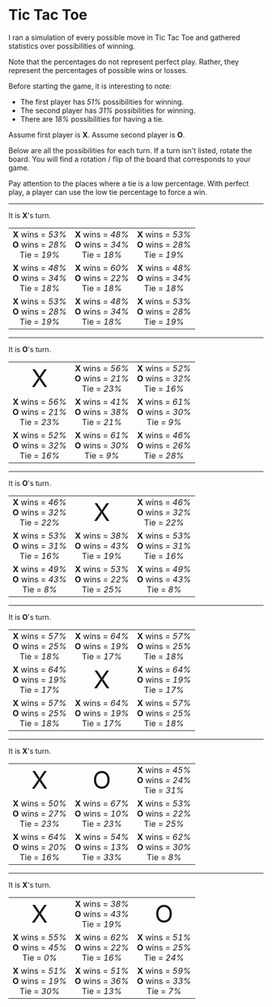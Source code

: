 # Tic Tac Toe

I ran a simulation of every possible move in Tic Tac Toe and gathered statistics over possibilities of winning.

Note that the percentages do not represent perfect play. Rather, they represent the percentages of possible wins or losses.

Before starting the game, it is interesting to note:

* The first player has *51%* possibilities for winning.
* The second player has *31%* possibilities for winning.
* There are *18%* possibilities for having a tie.

Assume first player is **X**. Assume second player is **O**.

Below are all the possibilities for each turn. If a turn isn't listed, rotate the board. You will find a rotation / flip of the board that corresponds to your game.

Pay attention to the places where a tie is a low percentage. With perfect play, a player can use the low tie percentage to force a win.

---

It is **X**'s turn.

|   |   |   |
|:-:|:-:|:-:|
| **X** wins = *53%*<br>**O** wins = *28%*<br>Tie = *19%* | **X** wins = *48%*<br>**O** wins = *34%*<br>Tie = *18%* | **X** wins = *53%*<br>**O** wins = *28%*<br>Tie = *19%* |
| **X** wins = *48%*<br>**O** wins = *34%*<br>Tie = *18%* | **X** wins = *60%*<br>**O** wins = *22%*<br>Tie = *18%* | **X** wins = *48%*<br>**O** wins = *34%*<br>Tie = *18%* |
| **X** wins = *53%*<br>**O** wins = *28%*<br>Tie = *19%* | **X** wins = *48%*<br>**O** wins = *34%*<br>Tie = *18%* | **X** wins = *53%*<br>**O** wins = *28%*<br>Tie = *19%* |

---

It is **O**'s turn.

|   |   |   |
|:-:|:-:|:-:|
| <span style="font-size:xxx-large">X</span> | **X** wins = *56%*<br>**O** wins = *21%*<br>Tie = *23%* | **X** wins = *52%*<br>**O** wins = *32%*<br>Tie = *16%* |
| **X** wins = *56%*<br>**O** wins = *21%*<br>Tie = *23%* | **X** wins = *41%*<br>**O** wins = *38%*<br>Tie = *21%* | **X** wins = *61%*<br>**O** wins = *30%*<br>Tie = *9%* |
| **X** wins = *52%*<br>**O** wins = *32%*<br>Tie = *16%* | **X** wins = *61%*<br>**O** wins = *30%*<br>Tie = *9%* | **X** wins = *46%*<br>**O** wins = *26%*<br>Tie = *28%* |

---

It is **O**'s turn.

|   |   |   |
|:-:|:-:|:-:|
| **X** wins = *46%*<br>**O** wins = *32%*<br>Tie = *22%* | <span style="font-size:xxx-large">X</span> | **X** wins = *46%*<br>**O** wins = *32%*<br>Tie = *22%* |
| **X** wins = *53%*<br>**O** wins = *31%*<br>Tie = *16%* | **X** wins = *38%*<br>**O** wins = *43%*<br>Tie = *19%* | **X** wins = *53%*<br>**O** wins = *31%*<br>Tie = *16%* |
| **X** wins = *49%*<br>**O** wins = *43%*<br>Tie = *8%* | **X** wins = *53%*<br>**O** wins = *22%*<br>Tie = *25%* | **X** wins = *49%*<br>**O** wins = *43%*<br>Tie = *8%* |

---

It is **O**'s turn.

|   |   |   |
|:-:|:-:|:-:|
| **X** wins = *57%*<br>**O** wins = *25%*<br>Tie = *18%* | **X** wins = *64%*<br>**O** wins = *19%*<br>Tie = *17%* | **X** wins = *57%*<br>**O** wins = *25%*<br>Tie = *18%* |
| **X** wins = *64%*<br>**O** wins = *19%*<br>Tie = *17%* | <span style="font-size:xxx-large">X</span> | **X** wins = *64%*<br>**O** wins = *19%*<br>Tie = *17%* |
| **X** wins = *57%*<br>**O** wins = *25%*<br>Tie = *18%* | **X** wins = *64%*<br>**O** wins = *19%*<br>Tie = *17%* | **X** wins = *57%*<br>**O** wins = *25%*<br>Tie = *18%* |

---

It is **X**'s turn.

|   |   |   |
|:-:|:-:|:-:|
| <span style="font-size:xxx-large">X</span> | <span style="font-size:xxx-large">O</span> | **X** wins = *45%*<br>**O** wins = *24%*<br>Tie = *31%* |
| **X** wins = *50%*<br>**O** wins = *27%*<br>Tie = *23%* | **X** wins = *67%*<br>**O** wins = *10%*<br>Tie = *23%* | **X** wins = *53%*<br>**O** wins = *22%*<br>Tie = *25%* |
| **X** wins = *64%*<br>**O** wins = *20%*<br>Tie = *16%* | **X** wins = *54%*<br>**O** wins = *13%*<br>Tie = *33%* | **X** wins = *62%*<br>**O** wins = *30%*<br>Tie = *8%* |

---

It is **X**'s turn.

|   |   |   |
|:-:|:-:|:-:|
| <span style="font-size:xxx-large">X</span> | **X** wins = *38%*<br>**O** wins = *43%*<br>Tie = *19%* | <span style="font-size:xxx-large">O</span> |
| **X** wins = *55%*<br>**O** wins = *45%*<br>Tie = *0%* | **X** wins = *62%*<br>**O** wins = *22%*<br>Tie = *16%* | **X** wins = *51%*<br>**O** wins = *25%*<br>Tie = *24%* |
| **X** wins = *51%*<br>**O** wins = *19%*<br>Tie = *30%* | **X** wins = *51%*<br>**O** wins = *36%*<br>Tie = *13%* | **X** wins = *59%*<br>**O** wins = *33%*<br>Tie = *7%* |
